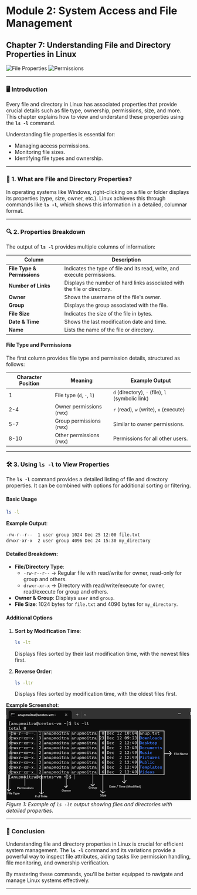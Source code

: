 # **Module 2: System Access and File Management**  
## **Chapter 7: Understanding File and Directory Properties in Linux**  
![File Properties](https://img.shields.io/badge/Linux-File_Properties-blue) ![Permissions](https://img.shields.io/badge/Permissions-Management-green)  

---

### **🖥️ Introduction**  
Every file and directory in Linux has associated properties that provide crucial details such as file type, ownership, permissions, size, and more. This chapter explains how to view and understand these properties using the **`ls -l`** command.  

Understanding file properties is essential for:  
- Managing access permissions.  
- Monitoring file sizes.  
- Identifying file types and ownership.  

---

### **📂 1. What are File and Directory Properties?**  
In operating systems like Windows, right-clicking on a file or folder displays its properties (type, size, owner, etc.). Linux achieves this through commands like **`ls -l`**, which shows this information in a detailed, columnar format.  

---

### **🔍 2. Properties Breakdown**  
The output of **`ls -l`** provides multiple columns of information:  

| **Column**           | **Description**                                                                 |
|-----------------------|---------------------------------------------------------------------------------|
| **File Type & Permissions** | Indicates the type of file and its read, write, and execute permissions.  |
| **Number of Links**   | Displays the number of hard links associated with the file or directory.       |
| **Owner**             | Shows the username of the file's owner.                                        |
| **Group**             | Displays the group associated with the file.                                   |
| **File Size**         | Indicates the size of the file in bytes.                                       |
| **Date & Time**       | Shows the last modification date and time.                                     |
| **Name**              | Lists the name of the file or directory.                                       |

#### **File Type and Permissions**  
The first column provides file type and permission details, structured as follows:  

| **Character** Position | **Meaning**        | Example Output  |
|------------------------|--------------------|-----------------|
| 1                      | File type (`d`, `-`, `l`) | `d` (directory), `-` (file), `l` (symbolic link) |
| 2-4                    | Owner permissions (rwx) | `r` (read), `w` (write), `x` (execute) |
| 5-7                    | Group permissions (rwx) | Similar to owner permissions. |
| 8-10                   | Other permissions (rwx) | Permissions for all other users. |

---

### **🛠️ 3. Using `ls -l` to View Properties**  
The **`ls -l`** command provides a detailed listing of file and directory properties. It can be combined with options for additional sorting or filtering.  

#### **Basic Usage**  
```bash
ls -l
```  

**Example Output**:  
```
-rw-r--r--  1 user group 1024 Dec 25 12:00 file.txt
drwxr-xr-x  2 user group 4096 Dec 24 15:30 my_directory
```

#### **Detailed Breakdown**:  
- **File/Directory Type**:  
  - `-rw-r--r--` → Regular file with read/write for owner, read-only for group and others.  
  - `drwxr-xr-x` → Directory with read/write/execute for owner, read/execute for group and others.  
- **Owner & Group**: Displays `user` and `group`.  
- **File Size**: 1024 bytes for `file.txt` and 4096 bytes for `my_directory`.  

#### **Additional Options**  
1. **Sort by Modification Time**:  
   ```bash
   ls -lt
   ```  
   Displays files sorted by their last modification time, with the newest files first.  

2. **Reverse Order**:  
   ```bash
   ls -ltr
   ```  
   Displays files sorted by modification time, with the oldest files first.  

**Example Screenshot**:  
![Detailed listing with `ls -lt`](screenshots/01-ls-lt-properties.png)  
*Figure 1: Example of `ls -lt` output showing files and directories with detailed properties.*  

---

### **🚀 Conclusion**  
Understanding file and directory properties in Linux is crucial for efficient system management. The **`ls -l`** command and its variations provide a powerful way to inspect file attributes, aiding tasks like permission handling, file monitoring, and ownership verification.  

By mastering these commands, you'll be better equipped to navigate and manage Linux systems effectively.  

---
